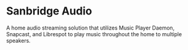 # Sanbridge Audio 

A home audio streaming solution that utilizes Music Player Daemon, Snapcast, and Librespot to play music throughout the home to multiple speakers.